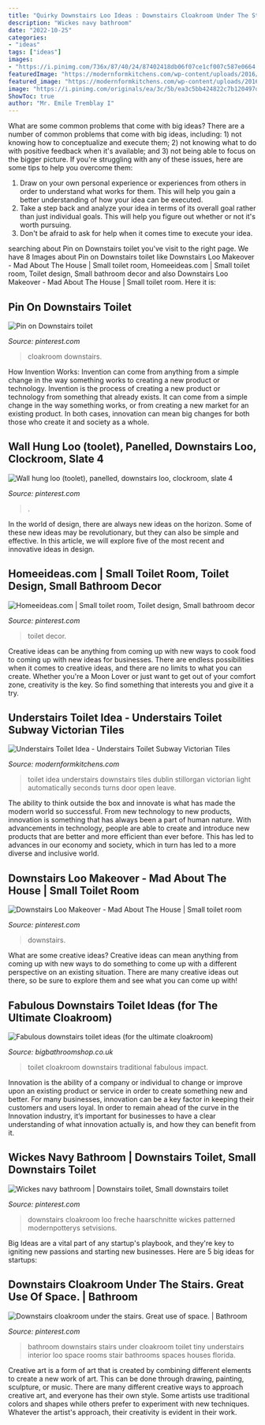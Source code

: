```yaml
---
title: "Quirky Downstairs Loo Ideas : Downstairs Cloakroom Under The Stairs. Great Use Of Space."
description: "Wickes navy bathroom"
date: "2022-10-25"
categories:
- "ideas"
tags: ["ideas"]
images:
- "https://i.pinimg.com/736x/87/40/24/87402418db06f07ce1cf007c587e0664.jpg"
featuredImage: "https://modernformkitchens.com/wp-content/uploads/2016/09/20160714_092005-e1473433419123-768x1024.jpg"
featured_image: "https://modernformkitchens.com/wp-content/uploads/2016/09/20160714_092005-e1473433419123-768x1024.jpg"
image: "https://i.pinimg.com/originals/ea/3c/5b/ea3c5bb424822c7b120497d6e6f38e85.jpg"
ShowToc: true
author: "Mr. Emile Tremblay I"
---
```



What are some common problems that come with big ideas?
There are a number of common problems that come with big ideas, including: 1) not knowing how to conceptualize and execute them; 2) not knowing what to do with positive feedback when it's available; and 3) not being able to focus on the bigger picture. If you're struggling with any of these issues, here are some tips to help you overcome them: 
1) Draw on your own personal experience or experiences from others in order to understand what works for them. This will help you gain a better understanding of how your idea can be executed. 
2) Take a step back and analyze your idea in terms of its overall goal rather than just individual goals. This will help you figure out whether or not it's worth pursuing. 
3) Don't be afraid to ask for help when it comes time to execute your idea.

	

		
searching about Pin on Downstairs toilet you've visit to the right page. We have 8 Images about Pin on Downstairs toilet like Downstairs Loo Makeover - Mad About The House | Small toilet room, Homeeideas.com | Small toilet room, Toilet design, Small bathroom decor and also Downstairs Loo Makeover - Mad About The House | Small toilet room. Here it is:
		
    
## Pin On Downstairs Toilet

<img loading=lazy src="https://i.pinimg.com/originals/ea/3c/5b/ea3c5bb424822c7b120497d6e6f38e85.jpg" onerror="this.onerror=null;this.src='https://tse1.mm.bing.net/th?id=OIP.5Mno6EsAAIKoquRxbX_dFQHaJ3&amp;pid=15.1';" alt="Pin on Downstairs toilet">

_Source: pinterest.com_

>cloakroom downstairs. 

	

How Invention Works: Invention can come from anything from a simple change in the way something works to creating a new product or technology.
Invention is the process of creating a new product or technology from something that already exists. It can come from a simple change in the way something works, or from creating a new market for an existing product. In both cases, innovation can mean big changes for both those who create it and society as a whole.

    
## Wall Hung Loo (toolet), Panelled, Downstairs Loo, Clockroom, Slate 4

<img loading=lazy src="https://i.pinimg.com/736x/0b/d3/3b/0bd33b675d81bb0570a591046744826c.jpg" onerror="this.onerror=null;this.src='https://tse3.mm.bing.net/th?id=OIP.2XrUE3klBlFrkYe0i4j_QAHaNK&amp;pid=15.1';" alt="Wall hung loo (toolet), panelled, downstairs loo, clockroom, slate 4">

_Source: pinterest.com_

>. 

	

In the world of design, there are always new ideas on the horizon. Some of these new ideas may be revolutionary, but they can also be simple and effective. In this article, we will explore five of the most recent and innovative ideas in design.

    
## Homeeideas.com | Small Toilet Room, Toilet Design, Small Bathroom Decor

<img loading=lazy src="https://i.pinimg.com/736x/87/40/24/87402418db06f07ce1cf007c587e0664.jpg" onerror="this.onerror=null;this.src='https://tse3.mm.bing.net/th?id=OIP.cCvEt-jPUKkmTv9SguNzwQHaJ4&amp;pid=15.1';" alt="Homeeideas.com | Small toilet room, Toilet design, Small bathroom decor">

_Source: pinterest.com_

>toilet decor. 

	

Creative ideas can be anything from coming up with new ways to cook food to coming up with new ideas for businesses. There are endless possibilities when it comes to creative ideas, and there are no limits to what you can create. Whether you're a Moon Lover or just want to get out of your comfort zone, creativity is the key. So find something that interests you and give it a try.

    
## Understairs Toilet Idea - Understairs Toilet Subway Victorian Tiles

<img loading=lazy src="https://modernformkitchens.com/wp-content/uploads/2016/09/20160714_092005-e1473433419123-768x1024.jpg" onerror="this.onerror=null;this.src='https://tse3.mm.bing.net/th?id=OIP.iUnTKRJ-OU1J32eV0mIQEAHaJ4&amp;pid=15.1';" alt="Understairs Toilet Idea - Understairs Toilet Subway Victorian Tiles">

_Source: modernformkitchens.com_

>toilet idea understairs downstairs tiles dublin stillorgan victorian light automatically seconds turns door open leave. 

	

The ability to think outside the box and innovate is what has made the modern world so successful. From new technology to new products, innovation is something that has always been a part of human nature. With advancements in technology, people are able to create and introduce new products that are better and more efficient than ever before. This has led to advances in our economy and society, which in turn has led to a more diverse and inclusive world.

    
## Downstairs Loo Makeover - Mad About The House | Small Toilet Room

<img loading=lazy src="https://i.pinimg.com/originals/d1/16/46/d1164686107a1a3f6787cd71053d97b9.jpg" onerror="this.onerror=null;this.src='https://tse1.mm.bing.net/th?id=OIP.-TpmXU0Fs9o7XZ_P43ODBQHaLG&amp;pid=15.1';" alt="Downstairs Loo Makeover - Mad About The House | Small toilet room">

_Source: pinterest.com_

>downstairs. 

	

What are some creative ideas?
Creative ideas can mean anything from coming up with new ways to do something to come up with a different perspective on an existing situation. There are many creative ideas out there, so be sure to explore them and see what you can come up with!

    
## Fabulous Downstairs Toilet Ideas (for The Ultimate Cloakroom)

<img loading=lazy src="https://www.bigbathroomshop.co.uk/info/blog/wp-content/uploads/2016/10/traditional-cloakroom.jpg" onerror="this.onerror=null;this.src='https://tse4.mm.bing.net/th?id=OIP.XvPfeX6XStJWBHmnG8yzIAAAAA&amp;pid=15.1';" alt="Fabulous downstairs toilet ideas (for the ultimate cloakroom)">

_Source: bigbathroomshop.co.uk_

>toilet cloakroom downstairs traditional fabulous impact. 

	

Innovation is the ability of a company or individual to change or improve upon an existing product or service in order to create something new and better. For many businesses, innovation can be a key factor in keeping their customers and users loyal. In order to remain ahead of the curve in the Innovation industry, it’s important for businesses to have a clear understanding of what innovation actually is, and how they can benefit from it.

    
## Wickes Navy Bathroom | Downstairs Toilet, Small Downstairs Toilet

<img loading=lazy src="https://i.pinimg.com/736x/fb/9c/35/fb9c3538307226dfd1026f5938b21fe6.jpg" onerror="this.onerror=null;this.src='https://tse2.mm.bing.net/th?id=OIP.HPgO_YKbC6eEli_49FiJYgHaHU&amp;pid=15.1';" alt="Wickes navy bathroom | Downstairs toilet, Small downstairs toilet">

_Source: pinterest.com_

>downstairs cloakroom loo freche haarschnitte wickes patterned modernpotterys setvisions. 

	

Big Ideas are a vital part of any startup's playbook, and they're key to igniting new passions and starting new businesses. Here are 5 big ideas for startups: 

    
## Downstairs Cloakroom Under The Stairs. Great Use Of Space. | Bathroom

<img loading=lazy src="https://i.pinimg.com/originals/45/54/c8/4554c80f386f955aec85329580abcb78.jpg" onerror="this.onerror=null;this.src='https://tse2.mm.bing.net/th?id=OIP.S47331jigcWr_WmjKY4mlAHaJ6&amp;pid=15.1';" alt="Downstairs cloakroom under the stairs. Great use of space. | Bathroom">

_Source: pinterest.com_

>bathroom downstairs stairs under cloakroom toilet tiny understairs interior loo space rooms stair bathrooms spaces houses florida. 

	

Creative art is a form of art that is created by combining different elements to create a new work of art. This can be done through drawing, painting, sculpture, or music. There are many different creative ways to approach creative art, and everyone has their own style. Some artists use traditional colors and shapes while others prefer to experiment with new techniques. Whatever the artist's approach, their creativity is evident in their work.

